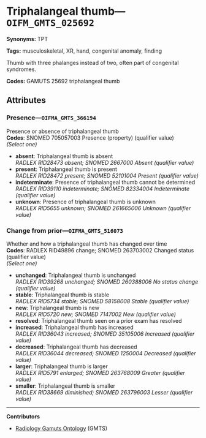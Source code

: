 # Triphalangeal thumb—`OIFM_GMTS_025692`

**Synonyms:** TPT

**Tags:** musculoskeletal, XR, hand, congenital anomaly, finding

Thumb with three phalanges instead of two, often part of congenital syndromes.

**Codes:** GAMUTS 25692 triphalangeal thumb

## Attributes

### Presence—`OIFMA_GMTS_366194`

Presence or absence of triphalangeal thumb  
**Codes**: SNOMED 705057003 Presence (property) (qualifier value)  
*(Select one)*

- **absent**: Triphalangeal thumb is absent  
_RADLEX RID28473 absent; SNOMED 2667000 Absent (qualifier value)_
- **present**: Triphalangeal thumb is present  
_RADLEX RID28472 present; SNOMED 52101004 Present (qualifier value)_
- **indeterminate**: Presence of triphalangeal thumb cannot be determined  
_RADLEX RID39110 indeterminate; SNOMED 82334004 Indeterminate (qualifier value)_
- **unknown**: Presence of triphalangeal thumb is unknown  
_RADLEX RID5655 unknown; SNOMED 261665006 Unknown (qualifier value)_

### Change from prior—`OIFMA_GMTS_516073`

Whether and how a triphalangeal thumb has changed over time  
**Codes**: RADLEX RID49896 change; SNOMED 263703002 Changed status (qualifier value)  
*(Select one)*

- **unchanged**: Triphalangeal thumb is unchanged  
_RADLEX RID39268 unchanged; SNOMED 260388006 No status change (qualifier value)_
- **stable**: Triphalangeal thumb is stable  
_RADLEX RID5734 stable; SNOMED 58158008 Stable (qualifier value)_
- **new**: Triphalangeal thumb is new  
_RADLEX RID5720 new; SNOMED 7147002 New (qualifier value)_
- **resolved**: Triphalangeal thumb seen on a prior exam has resolved  
- **increased**: Triphalangeal thumb has increased  
_RADLEX RID36043 increased; SNOMED 35105006 Increased (qualifier value)_
- **decreased**: Triphalangeal thumb has decreased  
_RADLEX RID36044 decreased; SNOMED 1250004 Decreased (qualifier value)_
- **larger**: Triphalangeal thumb is larger  
_RADLEX RID5791 enlarged; SNOMED 263768009 Greater (qualifier value)_
- **smaller**: Triphalangeal thumb is smaller  
_RADLEX RID38669 diminished; SNOMED 263796003 Lesser (qualifier value)_

---

**Contributors**

- [Radiology Gamuts Ontology](https://gamuts.net/) (GMTS)